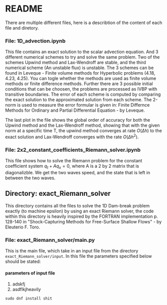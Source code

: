 # README

There are multiple different files, here is a describtion of the content of each file and diretory.

### File: 1D_advection.ipynb

This file contains an exact solution to the scalar advection equation. And 3 different numerical schemes to try and solve the same problem. Two of the schemes Upwind method and Lax-Wendroff are stable, and the third numerical scheme (An unstable flux) is unstable. The 3 schemes can be found in Leveque - Finite volume methods for Hyperbolic problems (4.18, 4.23, 4.25). You can togle whether the methods are used as finite volume methods or finite difference methods. Further there are 3 possible initial conditions that can be choosen, the problems are processed as IVBP with transitive boundaries. The error of each scheme is computed by comparing the exact solution to the approximated solution from each scheme. The 2-norm is used to measure the error formular is given in: Finite Differnce Methods for Ordinary and Partial Differential Equation - by Leveque.  

The last plot in the file shows the global order of accuracy for both the Upwind method and the Lax-Wendroff method, showing that with the given norm at a specific time T, the upwind method converges at rate $O(\Delta h)$ to the exact solution and Lax-Wendroff converges with the rate $O(\Delta h^2)$.

### File: 2x2_constant_coefficients_Riemann_solver.ipynb

This file shows how to solve the Riemann problem for the constant coefficient system $q_t+Aq_x=0$, where A is a 2 by 2 matrix that is diagonalizble. We get the two waves speed, and the state that is left in between the two waves. 

## Directory: exact_Riemann_solver

This directory contains all the files to solve the 1D Dam-break problem exactly (to machine epsilon) by using an exact Riemann solver, the code within this directory is heavily inspired by the FORTRAN implementation p. 128-140 in "Shock-Capturing Methods for Free-Surface Shallow Flows" - by Eleuterio F. Toro.

### File: exact_Riemann_solver/main.py

This is the main file, which take in an input file from the directory ```exact_Riemann_solver/input```. In this file the parameters specified below should be stated:

#### **parameters of input file**
1. adskfj
2. asdflkjheavily

```sudo dnf install shit```


